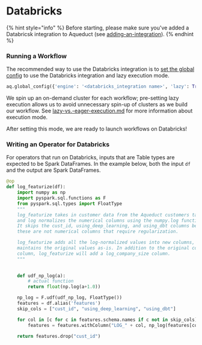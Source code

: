 # Databricks

{% hint style="info" %}
Before starting, please make sure you've added a Databricsk integration to Aqueduct (see [adding-an-integration](../adding-an-integration/connecting-to-databricks.md "mention")).&#x20;
{% endhint %}

### Running a Workflow

The recommended way to use the Databricks integration is to [set the global config](./compute-integrations.md "mention") to use the Databricks integration and lazy execution mode. 

```python
aq.global_config({'engine': '<databricks_integration name>', 'lazy': True})
```

We spin up an on-demand cluster for each workflow; pre-setting lazy execution allows us to avoid unnecessary spin-up of clusters as we build our workflow. See [lazy-vs.-eager-execution.md](../../operators/lazy-vs.-eager-execution.md "mention") for more information about execution mode.

After setting this mode, we are ready to launch workflows on Databricks!

### Writing an Operator for Databricks

For operators that run on Databricks, inputs that are Table types are expected to be Spark DataFrames. In the example below, both the input `df` and the output are Spark DataFrames.

```python
@op
def log_featurize(df):
    import numpy as np
    import pyspark.sql.functions as F
    from pyspark.sql.types import FloatType
    """
    log_featurize takes in customer data from the Aqueduct customers table
    and log normalizes the numerical columns using the numpy.log function.
    It skips the cust_id, using_deep_learning, and using_dbt columns because
    these are not numerical columns that require regularization.

    log_featurize adds all the log-normalized values into new columns, and
    maintains the original values as-is. In addition to the original company_size
    column, log_featurize will add a log_company_size column.
    """
    

    def udf_np_log(a):
        # actual function
        return float(np.log(a+1.0))

    np_log = F.udf(udf_np_log, FloatType())
    features = df.alias('features')
    skip_cols = ["cust_id", "using_deep_learning", "using_dbt"]

    for col in [c for c in features.schema.names if c not in skip_cols]:
        features = features.withColumn("LOG_" + col, np_log(features[col]))

    return features.drop("cust_id")
```

